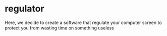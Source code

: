# regulator
Here, we decide to create a software that regulate your computer screen to protect you from wasting time on something useless
